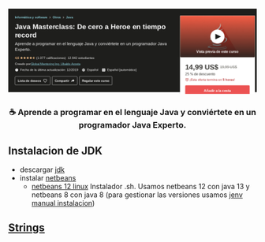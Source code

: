 <p align="center">
  <img src="assets/portada-curso.png" alt="portada udemy">
</p>

<h3 align="center">☕ Aprende a programar en el lenguaje Java y conviértete en un programador Java Experto.</h3>

## Instalacion de JDK
  - descargar [jdk](https://www.udemy.com/course/java-masterclass-de-cero-a-heroe-en-tiempo-record/learn/lecture/12821593?start=21#notes)
  - instalar [netbeans](https://www.udemy.com/course/java-masterclass-de-cero-a-heroe-en-tiempo-record/learn/lecture/12825443#notes)
    - [netbeans 12 linux](https://computingforgeeks.com/install-netbeans-ide-on-debian-ubuntu-and-linux-mint/) Instalador .sh. Usamos netbeans 12 con java 13 y netbeans 8 con java 8 (para gestionar las versiones usamos [jenv](https://gist.github.com/jhonPariona/8af389c98b63a06223dfd053dd78ff26#install-jenv) [manual instalacion](https://www.jenv.be/))

## [Strings](https://github.com/jhonPariona/_curso-java-cero-heroe-global-mentoring/tree/master/Strings#strings)
